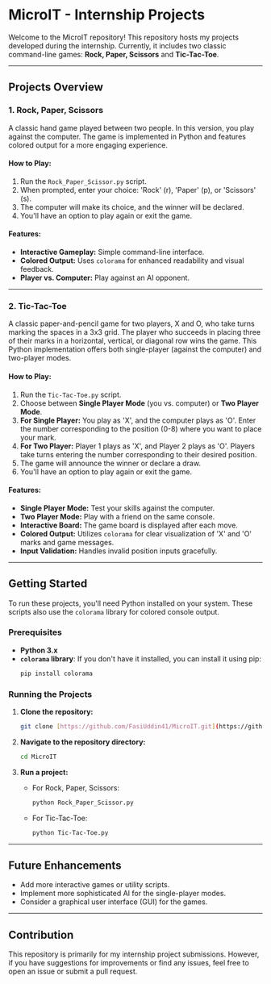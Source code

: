 # MicroIT - Internship Projects

Welcome to the MicroIT repository! This repository hosts my projects developed during the internship. Currently, it includes two classic command-line games: **Rock, Paper, Scissors** and **Tic-Tac-Toe**.

---

## Projects Overview

### 1. Rock, Paper, Scissors

A classic hand game played between two people. In this version, you play against the computer. The game is implemented in Python and features colored output for a more engaging experience.

#### How to Play:
1. Run the `Rock_Paper_Scissor.py` script.
2. When prompted, enter your choice: 'Rock' (r), 'Paper' (p), or 'Scissors' (s).
3. The computer will make its choice, and the winner will be declared.
4. You'll have an option to play again or exit the game.

#### Features:
* **Interactive Gameplay:** Simple command-line interface.
* **Colored Output:** Uses `colorama` for enhanced readability and visual feedback.
* **Player vs. Computer:** Play against an AI opponent.

---

### 2. Tic-Tac-Toe

A classic paper-and-pencil game for two players, X and O, who take turns marking the spaces in a 3x3 grid. The player who succeeds in placing three of their marks in a horizontal, vertical, or diagonal row wins the game. This Python implementation offers both single-player (against the computer) and two-player modes.

#### How to Play:
1.  Run the `Tic-Tac-Toe.py` script.
2.  Choose between **Single Player Mode** (you vs. computer) or **Two Player Mode**.
3.  **For Single Player:** You play as 'X', and the computer plays as 'O'. Enter the number corresponding to the position (0-8) where you want to place your mark.
4.  **For Two Player:** Player 1 plays as 'X', and Player 2 plays as 'O'. Players take turns entering the number corresponding to their desired position.
5.  The game will announce the winner or declare a draw.
6.  You'll have an option to play again or exit the game.

#### Features:
* **Single Player Mode:** Test your skills against the computer.
* **Two Player Mode:** Play with a friend on the same console.
* **Interactive Board:** The game board is displayed after each move.
* **Colored Output:** Utilizes `colorama` for clear visualization of 'X' and 'O' marks and game messages.
* **Input Validation:** Handles invalid position inputs gracefully.

---

## Getting Started

To run these projects, you'll need Python installed on your system. These scripts also use the `colorama` library for colored console output.

### Prerequisites

* **Python 3.x**
* **`colorama` library**: If you don't have it installed, you can install it using pip:
    ```bash
    pip install colorama
    ```

### Running the Projects

1.  **Clone the repository:**
    ```bash
    git clone [https://github.com/FasiUddin41/MicroIT.git](https://github.com/FasiUddin41/MicroIT.git)
    ```

2.  **Navigate to the repository directory:**
    ```bash
    cd MicroIT
    ```

3.  **Run a project:**
    * For Rock, Paper, Scissors:
        ```bash
        python Rock_Paper_Scissor.py
        ```
    * For Tic-Tac-Toe:
        ```bash
        python Tic-Tac-Toe.py
        ```

---

## Future Enhancements

* Add more interactive games or utility scripts.
* Implement more sophisticated AI for the single-player modes.
* Consider a graphical user interface (GUI) for the games.

---

## Contribution

This repository is primarily for my internship project submissions. However, if you have suggestions for improvements or find any issues, feel free to open an issue or submit a pull request.
